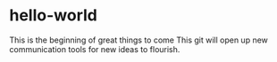 # hello-world
This is the beginning of great things to come
This git will open up new communication tools for new ideas to flourish. 
